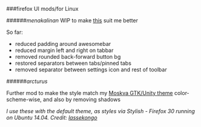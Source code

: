 ###firefox UI mods/for Linux

######_menakalinan_
WIP to make [this](https://github.com/lassekongo83/zuki-themes/blob/master/Zukitre-firefox-theme/chrome/userChrome.css) suit me better

So far:

- reduced padding around awesomebar
- reduced margin left and right on tabbar
- removed rounded back-forward button bg
- restored separators between tabs/pinned tabs
- removed separator between settings icon and rest of toolbar

######_arcturus_

Further mod to make the style match my [Moskva GTK/Unity theme](https://github.com/baurigae/moskva) color-scheme-wise, and also by removing shadows

_I use these with the default theme, as styles via Stylish - Firefox 30 running on Ubuntu 14.04._
_Credit: [lassekongo](https://github.com/lassekongo83)_
